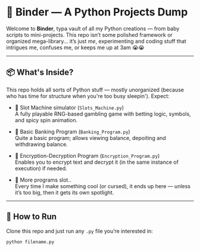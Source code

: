 # 📒 Binder — A Python Projects Dump

Welcome to **Binder**, typa vault of all my Python creations — from baby scripts to mini-projects. This repo isn’t some polished framework or organized mega-library... it’s just *me*, experimenting and coding stuff that intrigues me, confuses me, or keeps me up at 3am 😭😭

---

## 📦 What's Inside?

This repo holds all sorts of Python stuff — mostly unorganized (because who has time for structure when you're too busy sleepin'). Expect:

- 🎰 Slot Machine simulator (`Slots_Machine.py`)  
  A fully playable RNG-based gambling game with betting logic, symbols, and spicy spin animation.

- 🏦 Basic Banking Program (`Banking_Program.py`)  
  Quite a basic program; allows viewing balance, depoiting and withdrawing balance.

- 🔐 Encryption-Decryption Program (`Encryption_Program.py`)  
  Enables you to encrypt text and decrypt it (in the same instance of execution) if needed.

- 🔮 More programs slot..  
  Every time I make something cool (or cursed), it ends up here — unless it’s too big, then it gets its own spotlight.

---

## 🚀 How to Run

Clone this repo and just run any `.py` file you’re interested in:

```bash
python filename.py
